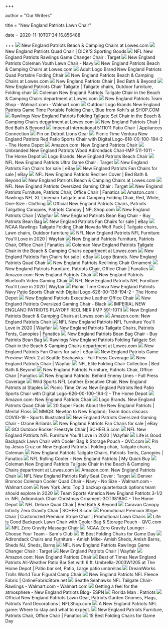 +++
        
author = "Our Writers"
        
title = "New England Patriots Lawn Chair"
        
date = 2020-11-10T07:34:16.856488
        
+++
[ ![](https://mobileimages.lowes.com/product/converted/100309/1003097582.jpg?size=xl)](https://mobileimages.lowes.com/product/converted/100309/1003097582.jpg?size=xl) New England Patriots Beach & Camping Chairs at Lowes.com
[ ![](https://dks.scene7.com/is/image/GolfGalaxy/17LOGUNFLPTRTSQDCHDG?qlt=70&wid=600&fmt=pjpeg)](https://dks.scene7.com/is/image/GolfGalaxy/17LOGUNFLPTRTSQDCHDG?qlt=70&wid=600&fmt=pjpeg) New England Patriots Quad Chair | DICK'S Sporting Goods
[ ![](https://target.scene7.com/is/image/Target/GUEST_29d96346-fcf3-416d-a73b-9ceea6c13c5d?wid=488&hei=488&fmt=pjpeg)](https://target.scene7.com/is/image/Target/GUEST_29d96346-fcf3-416d-a73b-9ceea6c13c5d?wid=488&hei=488&fmt=pjpeg) NFL New England Patriots Rawlings Game Changer Chair : Target
[ ![](https://fanatics.frgimages.com/FFImage/thumb.aspx?i=/productimages/_2676000/ff_2676465_full.jpg&w=900)](https://fanatics.frgimages.com/FFImage/thumb.aspx?i=/productimages/_2676000/ff_2676465_full.jpg&w=900) New England Patriots Coleman Youth Lawn Chair - Navy
[ ![](https://mobileimages.lowes.com/product/converted/806293/806293216018.jpg?size=xl)](https://mobileimages.lowes.com/product/converted/806293/806293216018.jpg?size=xl) New England Patriots Beach & Camping Chairs at Lowes.com
[ ![](https://media.kohlsimg.com/is/image/kohls/2970444?wid=300&hei=300&op_sharpen=1)](https://media.kohlsimg.com/is/image/kohls/2970444?wid=300&hei=300&op_sharpen=1) Adult Logo Brand New England Patriots Quad Portable Folding Chair
[ ![](https://mobileimages.lowes.com/product/converted/100103/1001031704.jpg?size=xl)](https://mobileimages.lowes.com/product/converted/100103/1001031704.jpg?size=xl) New England Patriots Beach & Camping Chairs at Lowes.com
[ ![](https://b3h2.scene7.com/is/image/BedBathandBeyond/138288662652490p?$imagePLP$&wid=256&hei=256)](https://b3h2.scene7.com/is/image/BedBathandBeyond/138288662652490p?$imagePLP$&wid=256&hei=256) New England Patriots Chair | Bed Bath & Beyond
[ ![](https://i.pinimg.com/236x/38/d8/f9/38d8f9234fba6de5050ab28688a12f60.jpg)](https://i.pinimg.com/236x/38/d8/f9/38d8f9234fba6de5050ab28688a12f60.jpg) New England Patriots Chair Tailgate | Tailgate chairs, Outdoor furniture, Folding  chair
[ ![](http://mobileimages.lowes.com/product/converted/715099/715099277188.jpg)](http://mobileimages.lowes.com/product/converted/715099/715099277188.jpg) Coleman New England Patriots Tailgate Chair in the Beach & Camping Chairs  department at Lowes.com
[ ![](https://i5.walmartimages.com/dfw/4ff9c6c9-f9e2/k2-_805832f4-7d42-49f9-b3f6-cc990f330e11.v1.jpg?odnWidth=282&odnHeight=282&odnBg=ffffff)](https://i5.walmartimages.com/dfw/4ff9c6c9-f9e2/k2-_805832f4-7d42-49f9-b3f6-cc990f330e11.v1.jpg?odnWidth=282&odnHeight=282&odnBg=ffffff) New England Patriots Team Shop - Walmart.com - Walmart.com
[ ![](https://img.shop.com/Image/260000/268500/268595/products/1750060879.jpg)](https://img.shop.com/Image/260000/268500/268595/products/1750060879.jpg) Outdoor Logo Brands New England Patriots Game Time Portable Folding Chair,  Blue from Kohl's at SHOP.COM
[ ![](http://mobileimages.lowes.com/product/converted/715099/715099117477.jpg?size=pdhi)](http://mobileimages.lowes.com/product/converted/715099/715099117477.jpg?size=pdhi) Rawlings New England Patriots Folding Tailgate Set Chair in the Beach &  Camping Chairs department at Lowes.com
[ ![](https://b3h2.scene7.com/is/image/BedBathandBeyond/31727542036081p?$imagePLP$&wid=256&hei=256)](https://b3h2.scene7.com/is/image/BedBathandBeyond/31727542036081p?$imagePLP$&wid=256&hei=256) New England Patriots Chair | Bed Bath & Beyond
[ ![](https://static.appliancesconnection.com/product/450x420/222f7057453d1abcf1d33812dcfd9a9d/5111011.jpg)](https://static.appliancesconnection.com/product/450x420/222f7057453d1abcf1d33812dcfd9a9d/5111011.jpg) Imperial International 5111011 Patio Chair | Appliances Connection
[ ![](https://i.pinimg.com/originals/58/24/fb/5824fb0c10066c49e7746efa5c61cfca.jpg)](https://i.pinimg.com/originals/58/24/fb/5824fb0c10066c49e7746efa5c61cfca.jpg) Pin on Detroit Lions Gear
[ ![](https://images.homedepot-static.com/productImages/7b04c17d-8a97-415f-9293-d8eb9092c1dd/svn/red-picnic-time-stadium-seats-618-00-100-194-2-64_1000.jpg)](https://images.homedepot-static.com/productImages/7b04c17d-8a97-415f-9293-d8eb9092c1dd/svn/red-picnic-time-stadium-seats-618-00-100-194-2-64_1000.jpg) Picnic Time Ventura New England Patriots Red Patio Sports Chair with  Digital Logo-618-00-100-194-2 - The Home Depot
[ ![](https://m.media-amazon.com/images/I/91NcqcYqDaL._AC_UY218_.jpg)](https://m.media-amazon.com/images/I/91NcqcYqDaL._AC_UY218_.jpg) Amazon.com: New England Patriots Chair
[ ![](https://images.homedepot-static.com/productImages/a74d9017-9dc0-470b-ace6-ed55ac4723d2/svn/wood-adirondack-chairs-imp-511-1011-31_600.jpg)](https://images.homedepot-static.com/productImages/a74d9017-9dc0-470b-ace6-ed55ac4723d2/svn/wood-adirondack-chairs-imp-511-1011-31_600.jpg) Unbranded New England Patriots Wood Adirondack Chair-IMP 511-1011 - The  Home Depot
[ ![](https://logobrands.com/Themes/LogoBrands/Content/Images/Synced/products/main/619-16B.jpg)](https://logobrands.com/Themes/LogoBrands/Content/Images/Synced/products/main/619-16B.jpg) Logo Brands. New England Patriots Beach Chair
[ ![](https://target.scene7.com/is/image/Target/GUEST_e7ebb011-ec69-4267-991c-f623c35f9c7c?wid=488&hei=488&fmt=pjpeg)](https://target.scene7.com/is/image/Target/GUEST_e7ebb011-ec69-4267-991c-f623c35f9c7c?wid=488&hei=488&fmt=pjpeg) NFL New England Patriots Ultra Game Chair : Target
[ ![](https://i.ebayimg.com/thumbs/images/g/c~oAAOSwVYNd2vEo/s-l300.jpg)](https://i.ebayimg.com/thumbs/images/g/c~oAAOSwVYNd2vEo/s-l300.jpg) New England Patriots Fan Chairs for sale | eBay
[ ![](https://i.ebayimg.com/thumbs/images/g/VnMAAOSwr0FeeSUT/s-l225.jpg)](https://i.ebayimg.com/thumbs/images/g/VnMAAOSwr0FeeSUT/s-l225.jpg) New England Patriots Fan Chairs for sale | eBay
[ ![](https://b3h2.scene7.com/is/image/BedBathandBeyond/77317145817205p?$690$&wid=690&hei=690)](https://b3h2.scene7.com/is/image/BedBathandBeyond/77317145817205p?$690$&wid=690&hei=690) NFL New England Patriots Recliner Cover | Bed Bath & Beyond
[ ![](https://mobileimages.lowes.com/product/converted/100103/1001031684.jpg?size=xl)](https://mobileimages.lowes.com/product/converted/100103/1001031684.jpg?size=xl) New England Patriots Beach & Camping Chairs at Lowes.com
[ ![](https://target.scene7.com/is/image/Target/GUEST_5b78f577-1aad-4461-8d47-f69f986d6b1b?wid=488&hei=488&fmt=pjpeg)](https://target.scene7.com/is/image/Target/GUEST_5b78f577-1aad-4461-8d47-f69f986d6b1b?wid=488&hei=488&fmt=pjpeg) NFL New England Patriots Oversized Gaming Chair : Target
[ ![](https://fanatics.frgimages.com/FFImage/thumb.aspx?i=/productimages/_1683000/ff_1683992_xl.jpg&w=600)](https://fanatics.frgimages.com/FFImage/thumb.aspx?i=/productimages/_1683000/ff_1683992_xl.jpg&w=600) New England Patriots Furniture, Patriots Chair, Office Chair | Fanatics
[ ![](https://images-na.ssl-images-amazon.com/images/I/81kB0M4rPCL._AC_UL1500_.jpg)](https://images-na.ssl-images-amazon.com/images/I/81kB0M4rPCL._AC_UL1500_.jpg) Amazon.com : Rawlings NFL XL Lineman Tailgate and Camping Folding Chair,  Red, White, One-Size : Clothing
[ ![](https://fanatics.frgimages.com/FFImage/thumb.aspx?i=/productimages/_2868000/ff_2868055_full.jpg&w=600)](https://fanatics.frgimages.com/FFImage/thumb.aspx?i=/productimages/_2868000/ff_2868055_full.jpg&w=600) Official New England Patriots Chairs, Patriots Tailgating Canopies, Patriots  Canopy | NFLShop.com
[ ![](https://secure.img1-ag.wfcdn.com/im/68174705/resize-h600-w600%5Ecompr-r85/1188/118830300/NFL+New+England+Patriots+2-Piece+Potholder+%26+Oven+Mitt+Set.jpg)](https://secure.img1-ag.wfcdn.com/im/68174705/resize-h600-w600%5Ecompr-r85/1188/118830300/NFL+New+England+Patriots+2-Piece+Potholder+%26+Oven+Mitt+Set.jpg) New England Patriots Chair | Wayfair
[ ![](https://cdn2.bigcommerce.com/n-biq04i/mj61fp/products/18298/images/577625/patriots-beanbag__24303.1480102675.425.425.jpg?c=2)](https://cdn2.bigcommerce.com/n-biq04i/mj61fp/products/18298/images/577625/patriots-beanbag__24303.1480102675.425.425.jpg?c=2) New England Patriots Bean Bag Chair - Buy Patriots Bean Bag
[ ![](https://i.ebayimg.com/thumbs/images/g/Dl8AAOSw8JRfmJ4t/s-l225.jpg)](https://i.ebayimg.com/thumbs/images/g/Dl8AAOSw8JRfmJ4t/s-l225.jpg) New England Patriots Fan Chairs for sale | eBay
[ ![](https://i.pinimg.com/originals/5a/6d/03/5a6d03fe5b84fbfaa36f7f2ea5081dee.jpg)](https://i.pinimg.com/originals/5a/6d/03/5a6d03fe5b84fbfaa36f7f2ea5081dee.jpg) NCAA Rawlings Tailgate Folding Chair Nevada Wolf Pack | Tailgate chairs, Lawn  chairs, Outdoor furniture
[ ![](https://secure.img1-fg.wfcdn.com/im/97899005/resize-h160-w160%5Ecompr-r85/5143/51435073/NFL+Wooden+Park+Bench.jpg)](https://secure.img1-fg.wfcdn.com/im/97899005/resize-h160-w160%5Ecompr-r85/5143/51435073/NFL+Wooden+Park+Bench.jpg) NFL New England Patriots NFL Furniture You'll Love in 2020 | Wayfair
[ ![](https://fanatics.frgimages.com/FFImage/thumb.aspx?i=/productimages/_3885000/ff_3885295-e1e5b8a56390f3ad9695_full.jpg&w=600)](https://fanatics.frgimages.com/FFImage/thumb.aspx?i=/productimages/_3885000/ff_3885295-e1e5b8a56390f3ad9695_full.jpg&w=600) New England Patriots Furniture, Patriots Chair, Office Chair | Fanatics
[ ![](https://mobileimages.lowes.com/product/converted/715099/715099277164.jpg?size=lg)](https://mobileimages.lowes.com/product/converted/715099/715099277164.jpg?size=lg) Coleman New England Patriots Tailgate Chair in the Beach & Camping Chairs  department at Lowes.com
[ ![](https://i.ebayimg.com/thumbs/images/g/8esAAOSwf6NfFhP8/s-l225.jpg)](https://i.ebayimg.com/thumbs/images/g/8esAAOSwf6NfFhP8/s-l225.jpg) New England Patriots Fan Chairs for sale | eBay
[ ![](https://logobrands.com/Themes/LogoBrands/Content/Images/Synced/product_lines/main/pl_13Q.4.jpg)](https://logobrands.com/Themes/LogoBrands/Content/Images/Synced/product_lines/main/pl_13Q.4.jpg) Logo Brands. New England Patriots Quad Chair
[ ![](https://fanatics.frgimages.com/FFImage/thumb.aspx?i=/productimages/_3179000/ff_3179220_full.jpg&w=900)](https://fanatics.frgimages.com/FFImage/thumb.aspx?i=/productimages/_3179000/ff_3179220_full.jpg&w=900) New England Patriots Reclining Chair Ornament
[ ![](https://fanatics.frgimages.com/FFImage/thumb.aspx?i=/productimages/_3529000/ff_3529878-9c72c290908a74d95b07_full.jpg&w=600)](https://fanatics.frgimages.com/FFImage/thumb.aspx?i=/productimages/_3529000/ff_3529878-9c72c290908a74d95b07_full.jpg&w=600) New England Patriots Furniture, Patriots Chair, Office Chair | Fanatics
[ ![](https://m.media-amazon.com/images/I/810IBVzjphL._AC_UY218_.jpg)](https://m.media-amazon.com/images/I/810IBVzjphL._AC_UY218_.jpg) Amazon.com: New England Patriots Chair
[ ![](https://media.kohlsimg.com/is/image/kohls/2809061?wid=600&hei=600&op_sharpen=1)](https://media.kohlsimg.com/is/image/kohls/2809061?wid=600&hei=600&op_sharpen=1) New England Patriots Bluetooth Video Gaming Chair
[ ![](https://secure.img1-fg.wfcdn.com/im/24318819/resize-h600-w600%5Ecompr-r85/3818/38181656/NFL+Furniture.jpg)](https://secure.img1-fg.wfcdn.com/im/24318819/resize-h600-w600%5Ecompr-r85/3818/38181656/NFL+Furniture.jpg) NFL New England Patriots NFL Furniture You'll Love in 2020 | Wayfair
[ ![](https://images.homedepot-static.com/productImages/d6368425-636d-47e1-8711-2160dd87286a/svn/blue-picnic-time-stadium-seats-626-00-138-194-2-64_600.jpg)](https://images.homedepot-static.com/productImages/d6368425-636d-47e1-8711-2160dd87286a/svn/blue-picnic-time-stadium-seats-626-00-138-194-2-64_600.jpg) Picnic Time Oniva New England Patriots Navy Patio Sports Chair with Digital  Logo-626-00-138-194-2 - The Home Depot
[ ![](https://cdn2.bigcommerce.com/n-biq04i/mj61fp/products/21428/images/578527/5501-118__34688.1480104180.425.425.jpg?c=2)](https://cdn2.bigcommerce.com/n-biq04i/mj61fp/products/21428/images/578527/5501-118__34688.1480104180.425.425.jpg?c=2) New England Patriots Executive Leather Office Chair
[ ![](https://fanatics.frgimages.com/FFImage/thumb.aspx?i=/productimages/_3407000/altimages/ff_3407932-322896dd1fca242d314balt1_full.jpg&w=900)](https://fanatics.frgimages.com/FFImage/thumb.aspx?i=/productimages/_3407000/altimages/ff_3407932-322896dd1fca242d314balt1_full.jpg&w=900) New England Patriots Oversized Gaming Chair - Black
[ ![](https://www.buddyrents.com/media/catalog/product/cache/1/image/1024x/040ec09b1e35df139433887a97daa66f/1/1/111548_2400x2400.jpg)](https://www.buddyrents.com/media/catalog/product/cache/1/image/1024x/040ec09b1e35df139433887a97daa66f/1/1/111548_2400x2400.jpg) IMPERIAL NEW ENGLAND PATRIOTS PLAYOFF RECLINER (IMP 591-1011)
[ ![](https://mobileimages.lowes.com/product/converted/806293/806293619314.jpg?size=xl)](https://mobileimages.lowes.com/product/converted/806293/806293619314.jpg?size=xl) New England Patriots Beach & Camping Chairs at Lowes.com
[ ![](https://m.media-amazon.com/images/I/71H0scZKqeL._AC_UY218_.jpg)](https://m.media-amazon.com/images/I/71H0scZKqeL._AC_UY218_.jpg) Amazon.com: New England Patriots Chair
[ ![](https://secure.img1-fg.wfcdn.com/im/91676308/resize-h240-w240%5Ecompr-r85/6369/63691062/default_name.jpg)](https://secure.img1-fg.wfcdn.com/im/91676308/resize-h240-w240%5Ecompr-r85/6369/63691062/default_name.jpg) NFL New England Patriots NFL Furniture You'll Love in 2020 | Wayfair
[ ![](https://fanatics.frgimages.com/FFImage/thumb.aspx?i=/productimages/_3229000/ff_3229906_full.jpg&w=340)](https://fanatics.frgimages.com/FFImage/thumb.aspx?i=/productimages/_3229000/ff_3229906_full.jpg&w=340) New England Patriots Tailgate Chairs, Patriots Tents, Canopies | Fanatics
[ ![](https://cdn2.bigcommerce.com/n-biq04i/mj61fp/products/425/images/577230/LP_NFL_276_PATRIOTS__18618.1480102019.160.160.jpg?c=2)](https://cdn2.bigcommerce.com/n-biq04i/mj61fp/products/425/images/577230/LP_NFL_276_PATRIOTS__18618.1480102019.160.160.jpg?c=2) New England Patriots Bean Bag Chair - Buy Patriots Bean Bag
[ ![](http://images.lowes.com/product/converted/715099/715099117477_11351795.jpg)](http://images.lowes.com/product/converted/715099/715099117477_11351795.jpg) Rawlings New England Patriots Folding Tailgate Set Chair in the Beach &  Camping Chairs department at Lowes.com
[ ![](https://i.ebayimg.com/thumbs/images/g/L8wAAOSwnl1fSXij/s-l225.jpg)](https://i.ebayimg.com/thumbs/images/g/L8wAAOSwnl1fSXij/s-l225.jpg) New England Patriots Fan Chairs for sale | eBay
[ ![](https://i0.wp.com/fullpresscoverage.com/wp-content/uploads/2020/09/CamWakanda2.jpg?fit=812%2C464&ssl=1)](https://i0.wp.com/fullpresscoverage.com/wp-content/uploads/2020/09/CamWakanda2.jpg?fit=812%2C464&ssl=1) New England Patriots Game Preview: Week 2 at Seattle Seahawks - Full Press  Coverage
[ ![](https://secure.img1-ag.wfcdn.com/im/19315026/resize-h240-w240%5Ecompr-r85/3165/31659933/default_name.jpg)](https://secure.img1-ag.wfcdn.com/im/19315026/resize-h240-w240%5Ecompr-r85/3165/31659933/default_name.jpg) New England Patriots Chair | Wayfair
[ ![](https://b3h2.scene7.com/is/image/BedBathandBeyond/1382940241300c?$690$&wid=690&hei=690)](https://b3h2.scene7.com/is/image/BedBathandBeyond/1382940241300c?$690$&wid=690&hei=690) NFL Elite Folding Chair Collection | Bed Bath & Beyond
[ ![](https://fanatics.frgimages.com/FFImage/thumb.aspx?i=/productimages/_3300000/ff_3300356_full.jpg&w=600)](https://fanatics.frgimages.com/FFImage/thumb.aspx?i=/productimages/_3300000/ff_3300356_full.jpg&w=600) New England Patriots Furniture, Patriots Chair, Office Chair | Fanatics
[ ![](https://i2.wp.com/fullpresscoverage.com/wp-content/uploads/2020/10/Behind-Enemy-Lines-Patriots.jpg?fit=1600%2C1067&ssl=1)](https://i2.wp.com/fullpresscoverage.com/wp-content/uploads/2020/10/Behind-Enemy-Lines-Patriots.jpg?fit=1600%2C1067&ssl=1) New England Patriots: Behind Enemy Lines - Full Press Coverage
[ ![](https://www.staples-3p.com/s7/is/image/Staples/s0452408_sc7?wid=512&hei=512)](https://www.staples-3p.com/s7/is/image/Staples/s0452408_sc7?wid=512&hei=512) Wild Sports NFL Leather Executive Chair, New England Patriots at Staples
[ ![](https://images.homedepot-static.com/productImages/5ded3323-4bf4-49b3-8727-dcd8fef591d8/svn/red-picnic-time-stadium-seats-626-00-100-194-2-64_1000.jpg)](https://images.homedepot-static.com/productImages/5ded3323-4bf4-49b3-8727-dcd8fef591d8/svn/red-picnic-time-stadium-seats-626-00-100-194-2-64_1000.jpg) Picnic Time Oniva New England Patriots Red Patio Sports Chair with Digital  Logo-626-00-100-194-2 - The Home Depot
[ ![](https://m.media-amazon.com/images/I/71JtKvYx7JL._AC_UY218_.jpg)](https://m.media-amazon.com/images/I/71JtKvYx7JL._AC_UY218_.jpg) Amazon.com: New England Patriots Chair
[ ![](https://logobrands.com/Themes/LogoBrands/Content/Images/Synced/product_lines/main/pl_13Q.5.jpg)](https://logobrands.com/Themes/LogoBrands/Content/Images/Synced/product_lines/main/pl_13Q.5.jpg) Logo Brands. New England Patriots Quad Chair
[ ![](https://images2.minutemediacdn.com/image/upload/c_crop,h_1356,w_2413,x_0,y_106/v1554989580/shape/mentalfloss/gettyimages-908495484.jpg?itok=-Cpk0LJA)](https://images2.minutemediacdn.com/image/upload/c_crop,h_1356,w_2413,x_0,y_106/v1554989580/shape/mentalfloss/gettyimages-908495484.jpg?itok=-Cpk0LJA) 20 Super Facts About the New England Patriots | Mental Floss
[ ![](https://imageproxy.themaven.net/https%3A%2F%2Fwww.si.com%2F.image%2FMTczNjAxNzY3NDI5MjUyNzE2%2Fcam-newton-patriots-jamal-adams-don-banks.jpg)](https://imageproxy.themaven.net/https%3A%2F%2Fwww.si.com%2F.image%2FMTczNjAxNzY3NDI5MjUyNzE2%2Fcam-newton-patriots-jamal-adams-don-banks.jpg) MMQB: Newton to New England; Team docs discuss COVID-19 - Sports Illustrated
[ ![](https://cdn11.bigcommerce.com/s-c1tzcg0txe/images/stencil/500x659/products/8654/11149/86-1013__22696.1547760490.jpg?c=2)](https://cdn11.bigcommerce.com/s-c1tzcg0txe/images/stencil/500x659/products/8654/11149/86-1013__22696.1547760490.jpg?c=2) New England Patriots Oversized Gaming Chair - Ozone Billiards
[ ![](https://i.ebayimg.com/thumbs/images/g/RLwAAOSwa~BYOwUr/s-l225.jpg)](https://i.ebayimg.com/thumbs/images/g/RLwAAOSwa~BYOwUr/s-l225.jpg) New England Patriots Fan Chairs for sale | eBay
[ ![](https://scheels.scene7.com/is/image/Scheels/63144400346)](https://scheels.scene7.com/is/image/Scheels/63144400346) GCI Outdoor Rocker Freestyle Chair | SCHEELS.com
[ ![](https://secure.img1-fg.wfcdn.com/im/47915104/resize-h160-w160%5Ecompr-r85/9273/92731050/NFL+New+England+Patriots+Collapsible+Plastic+Crate.jpg)](https://secure.img1-fg.wfcdn.com/im/47915104/resize-h160-w160%5Ecompr-r85/9273/92731050/NFL+New+England+Patriots+Collapsible+Plastic+Crate.jpg) NFL New England Patriots NFL Furniture You'll Love in 2020 | Wayfair
[ ![](https://qvc.scene7.com/is/image/QVC/f/04/f14204_061.102?$aempdlarge$)](https://qvc.scene7.com/is/image/QVC/f/04/f14204_061.102?$aempdlarge$) Life is Good Backpack Lawn Chair with Cooler Bag & Storage Pouch - QVC.com
[ ![](https://i.pinimg.com/originals/5a/53/5a/5a535acbafd47afcc190c6564676f9bf.jpg)](https://i.pinimg.com/originals/5a/53/5a/5a535acbafd47afcc190c6564676f9bf.jpg) Pin by Jesus Cruz on New England Patriots | Folding chair, Tailgate chairs,  Coleman
[ ![](https://fanatics.frgimages.com/FFImage/thumb.aspx?i=/productimages/_3623000/ff_3623987-0b202799f07a23419cf8_full.jpg&w=340)](https://fanatics.frgimages.com/FFImage/thumb.aspx?i=/productimages/_3623000/ff_3623987-0b202799f07a23419cf8_full.jpg&w=340) New England Patriots Tailgate Chairs, Patriots Tents, Canopies | Fanatics
[ ![](https://cdn.shopify.com/s/files/1/1227/1648/products/sports-brella-blue-chair__1_76ea01d5-8680-4bc1-a86a-7caccf8619ea.jpg?v=1598917567)](https://cdn.shopify.com/s/files/1/1227/1648/products/sports-brella-blue-chair__1_76ea01d5-8680-4bc1-a86a-7caccf8619ea.jpg?v=1598917567) NFL Rolling Cooler - New England Patriots | My Quick Buy
[ ![](https://mobileimages.lowes.com/product/converted/715099/715099277287.jpg?size=lg)](https://mobileimages.lowes.com/product/converted/715099/715099277287.jpg?size=lg) Coleman New England Patriots Tailgate Chair in the Beach & Camping Chairs  department at Lowes.com
[ ![](https://m.media-amazon.com/images/I/81T8wH4k44L._AC_UY218_.jpg)](https://m.media-amazon.com/images/I/81T8wH4k44L._AC_UY218_.jpg) Amazon.com: New England Patriots Chair
[ ![](https://target.scene7.com/is/image/Target/GUEST_94429348-895d-400a-85b4-e0a824dc3906?wid=488&hei=488&fmt=pjpeg)](https://target.scene7.com/is/image/Target/GUEST_94429348-895d-400a-85b4-e0a824dc3906?wid=488&hei=488&fmt=pjpeg) NFL New England Patriots Rally Seat Cover : Target
[ ![](https://i5.walmartimages.com/asr/b71c0b13-6f8b-46e7-ab75-2ea27990dc27_1.5e683e35f9ce50c78c5abc0bd54f10b2.jpeg)](https://i5.walmartimages.com/asr/b71c0b13-6f8b-46e7-ab75-2ea27990dc27_1.5e683e35f9ce50c78c5abc0bd54f10b2.jpeg) Denver Broncos Coleman Cooler Quad Chair - Navy - No Size - Walmart.com -  Walmart.com
[ ![](https://thejetpress.com/wp-content/uploads/getty-images/2017/07/1197600473.jpeg)](https://thejetpress.com/wp-content/uploads/getty-images/2017/07/1197600473.jpeg) New York Jets: Top 3 backup quarterback options team should explore in 2020
[ ![](https://images.homedepot-static.com/productImages/143d1025-eecf-4513-baca-7d53318dd5c0/svn/team-sports-america-christmas-ornaments-3ot3818ac-64_600.jpg)](https://images.homedepot-static.com/productImages/143d1025-eecf-4513-baca-7d53318dd5c0/svn/team-sports-america-christmas-ornaments-3ot3818ac-64_600.jpg) Team Sports America New England Patriots 3-1/2 in. NFL Adirondack Chair  Christmas Ornament-3OT3818AC - The Home Depot
[ ![](https://b3h2.scene7.com/is/image/BedBathandBeyond/181877132734c?$690$&wid=690&hei=690)](https://b3h2.scene7.com/is/image/BedBathandBeyond/181877132734c?$690$&wid=690&hei=690) NFL Deluxe Quad Chair | Bed Bath & Beyond
[ ![](https://scheels.scene7.com/is/image/Scheels/68921589050?wid=400&hei=400&qlt=50)](https://scheels.scene7.com/is/image/Scheels/68921589050?wid=400&hei=400&qlt=50) Caravan Canopy Infinity Zero Gravity Chair | SCHEELS.com
[ ![](http://www.theexecutivestores.com/images/manf/norwood/15567_charcoal_red_side.jpg)](http://www.theexecutivestores.com/images/manf/norwood/15567_charcoal_red_side.jpg) Promotional Premium Stripe Chair | Customized Premium Stripe Chair |  Promotional Lawn Chairs
[ ![](https://qvc.scene7.com/is/image/QVC/f/04/f14204.001)](https://qvc.scene7.com/is/image/QVC/f/04/f14204.001) Life is Good Backpack Lawn Chair with Cooler Bag & Storage Pouch - QVC.com
[ ![](https://images.costco-static.com/ImageDelivery/imageService?profileId=12026540&itemId=100397346-847&recipeName=680)](https://images.costco-static.com/ImageDelivery/imageService?profileId=12026540&itemId=100397346-847&recipeName=680) NFL Zero Gravity Massage Chair
[ ![](https://scene7.samsclub.com/is/image/samsclub/0080629339274_A?wid=280&hei=280)](https://scene7.samsclub.com/is/image/samsclub/0080629339274_A?wid=280&hei=280) NCAA Zero Gravity Lounger - Choose Your Team - Sam's Club
[ ![](https://images.squarespace-cdn.com/content/v1/59413b21f7e0ab31c3723862/1572461390754-OWS7OQTDQ9IKHTOT0RQH/ke17ZwdGBToddI8pDm48kPx25wW2-RVvoRgxIT6HShBZw-zPPgdn4jUwVcJE1ZvWQUxwkmyExglNqGp0IvTJZUJFbgE-7XRK3dMEBRBhUpwGbtSA7WutlFA3XjmDXUDFwmxX_uEhqHOBUlPnU0mYmf1Qvd6diXKmxQIX-f1CXeo/Westfield-Outdoor-Folding-Chair.jpg)](https://images.squarespace-cdn.com/content/v1/59413b21f7e0ab31c3723862/1572461390754-OWS7OQTDQ9IKHTOT0RQH/ke17ZwdGBToddI8pDm48kPx25wW2-RVvoRgxIT6HShBZw-zPPgdn4jUwVcJE1ZvWQUxwkmyExglNqGp0IvTJZUJFbgE-7XRK3dMEBRBhUpwGbtSA7WutlFA3XjmDXUDFwmxX_uEhqHOBUlPnU0mYmf1Qvd6diXKmxQIX-f1CXeo/Westfield-Outdoor-Folding-Chair.jpg) 15 Best Folding Chairs for Game Day
[ ![](https://www.amishmike.com/wp-content/gallery/adirondack-gallery/IMG_1629.jpg)](https://www.amishmike.com/wp-content/gallery/adirondack-gallery/IMG_1629.jpg) Adirondack Chairs and Furniture - Amish Mike- Amish Sheds, Amish Barns,  Sheds NJ, Sheds, Barns
[ ![](https://target.scene7.com/is/image/Target/GUEST_ac10be52-56f2-43a5-ae42-fe7a76930f11?wid=150&hei=150&fmt=pjpeg)](https://target.scene7.com/is/image/Target/GUEST_ac10be52-56f2-43a5-ae42-fe7a76930f11?wid=150&hei=150&fmt=pjpeg) NFL New England Patriots Rawlings Game Changer Chair : Target
[ ![](https://secure.img1-ag.wfcdn.com/im/81624939/resize-h160-w160%5Ecompr-r85/1211/121144443/%2527Super+Bowl+2015%2527+Framed+Photographic+Print.jpg)](https://secure.img1-ag.wfcdn.com/im/81624939/resize-h160-w160%5Ecompr-r85/1211/121144443/%2527Super+Bowl+2015%2527+Framed+Photographic+Print.jpg) New England Patriots Chair | Wayfair
[ ![](https://m.media-amazon.com/images/I/61jRJinH1-L._AC_UY218_.jpg)](https://m.media-amazon.com/images/I/61jRJinH1-L._AC_UY218_.jpg) Amazon.com: New England Patriots Chair
[ ![](https://i.pinimg.com/originals/84/c2/37/84c237ea30821d9fb899fc36b76c0465.jpg)](https://i.pinimg.com/originals/84/c2/37/84c237ea30821d9fb899fc36b76c0465.jpg) Best of Times New England Patriots All-Weather Patio Bar Set with 6 ft.  Umbrella-2003W1205 at The Home Depot | Patio bar set, Patio, Large patio  umbrellas
[ ![](https://media.kohlsimg.com/is/image/kohls/4154667?wid=600&hei=600&op_sharpen=1)](https://media.kohlsimg.com/is/image/kohls/4154667?wid=600&hei=600&op_sharpen=1) DreamWorks Trolls World Tour Figural Camp Chair
[ ![](https://www.onlinefabricstore.net/images/product-images/xl/6465-D_1.jpg)](https://www.onlinefabricstore.net/images/product-images/xl/6465-D_1.jpg) New England Patriots NFL Fleece Fabric | OnlineFabricStore.net
[ ![](https://i5.walmartimages.com/asr/38949088-3994-4917-88a9-eb1d450f4fc0_3.33db19578ccbee896242b43f0da15e9a.jpeg?odnWidth=282&odnHeight=282&odnBg=ffffff)](https://i5.walmartimages.com/asr/38949088-3994-4917-88a9-eb1d450f4fc0_3.33db19578ccbee896242b43f0da15e9a.jpeg?odnWidth=282&odnHeight=282&odnBg=ffffff) Seattle Seahawks NFL Tailgate Chair- Rawlings - Walmart.com - Walmart.com
[ ![](https://a.espncdn.com/photo/2010/0817/bos_pats_practice1_300.jpg)](https://a.espncdn.com/photo/2010/0817/bos_pats_practice1_300.jpg) Getting a feel for the atmosphere - New England Patriots Blog- ESPN
[ ![](https://i.redd.it/k47sa022qgn41.jpg)](https://i.redd.it/k47sa022qgn41.jpg) Florida Man : Patriots
[ ![](https://fanatics.frgimages.com/FFImage/thumb.aspx?i=/productimages/_3627000/ff_3627052-25bd7bd9d615a92ca5d0_full.jpg&w=340)](https://fanatics.frgimages.com/FFImage/thumb.aspx?i=/productimages/_3627000/ff_3627052-25bd7bd9d615a92ca5d0_full.jpg&w=340) Official New England Patriots Lawn Gear, Patriots Garden Gnomes, Flags,  Patriots Yard Decorations | NFLShop.com
[ ![](https://i0.wp.com/passportsandpigtails.com/wp-content/uploads/2018/10/IMG_20181004_162819_060-e1541177386137.jpg?fit=750%2C850&ssl=1)](https://i0.wp.com/passportsandpigtails.com/wp-content/uploads/2018/10/IMG_20181004_162819_060-e1541177386137.jpg?fit=750%2C850&ssl=1) A New England Patriots NFL game: Where to stay and what to expect.
[ ![](https://fanatics.frgimages.com/FFImage/thumb.aspx?i=/productimages/_4099000/ff_4099480-9276433b3aef00282650_full.jpg&w=340)](https://fanatics.frgimages.com/FFImage/thumb.aspx?i=/productimages/_4099000/ff_4099480-9276433b3aef00282650_full.jpg&w=340) New England Patriots Furniture, Patriots Chair, Office Chair | Fanatics
[ ![](https://images.squarespace-cdn.com/content/v1/59413b21f7e0ab31c3723862/1572461195653-NLPGFF5BD0H4JC2AKO6K/ke17ZwdGBToddI8pDm48kPx25wW2-RVvoRgxIT6HShBZw-zPPgdn4jUwVcJE1ZvWQUxwkmyExglNqGp0IvTJZUJFbgE-7XRK3dMEBRBhUpwGbtSA7WutlFA3XjmDXUDFwmxX_uEhqHOBUlPnU0mYmf1Qvd6diXKmxQIX-f1CXeo/image-asset.jpeg)](https://images.squarespace-cdn.com/content/v1/59413b21f7e0ab31c3723862/1572461195653-NLPGFF5BD0H4JC2AKO6K/ke17ZwdGBToddI8pDm48kPx25wW2-RVvoRgxIT6HShBZw-zPPgdn4jUwVcJE1ZvWQUxwkmyExglNqGp0IvTJZUJFbgE-7XRK3dMEBRBhUpwGbtSA7WutlFA3XjmDXUDFwmxX_uEhqHOBUlPnU0mYmf1Qvd6diXKmxQIX-f1CXeo/image-asset.jpeg) 15 Best Folding Chairs for Game Day
